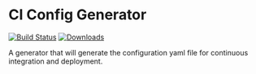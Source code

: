 # CI Config Generator

[![Build Status](https://img.shields.io/travis/kerrialn/ci-config-generator/master.svg?style=flat-square)](https://travis-ci.org/kerrialn/ci-config-generator)
[![Downloads](https://img.shields.io/packagist/dt/kerrialn/ci-config-generator.svg?style=flat-square)](https://packagist.org/packages/kerrialn/ci-config-generator)

A generator that will generate the configuration yaml file for continuous integration and deployment.
